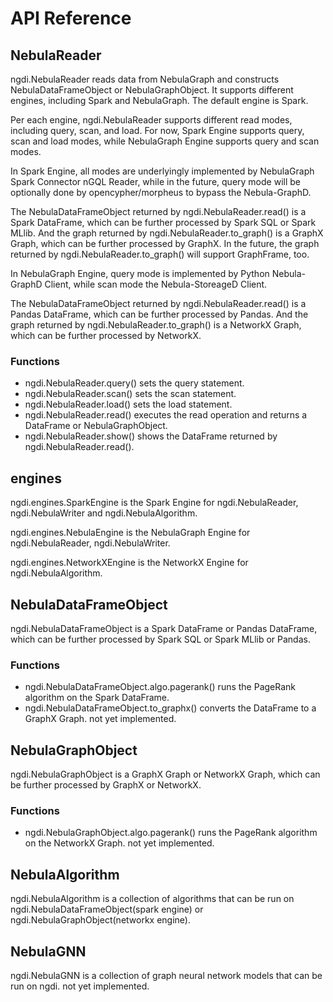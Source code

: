 # API Reference

## NebulaReader

ngdi.NebulaReader reads data from NebulaGraph and constructs NebulaDataFrameObject or NebulaGraphObject.
It supports different engines, including Spark and NebulaGraph. The default engine is Spark.

Per each engine, ngdi.NebulaReader supports different read modes, including query, scan, and load.
For now, Spark Engine supports query, scan and load modes, while NebulaGraph Engine supports query and scan modes.

In Spark Engine, all modes are underlyingly implemented by NebulaGraph Spark Connector nGQL Reader, while in the future, query mode will be optionally done by opencypher/morpheus to bypass the Nebula-GraphD.

The NebulaDataFrameObject returned by ngdi.NebulaReader.read() is a Spark DataFrame, which can be further processed by Spark SQL or Spark MLlib. And the graph returned by ngdi.NebulaReader.to_graph() is a GraphX Graph, which can be further processed by GraphX. In the future, the graph returned by ngdi.NebulaReader.to_graph() will support GraphFrame, too.

In NebulaGraph Engine, query mode is implemented by Python Nebula-GraphD Client, while scan mode the Nebula-StoreageD Client.

The NebulaDataFrameObject returned by ngdi.NebulaReader.read() is a Pandas DataFrame, which can be further processed by Pandas. And the graph returned by ngdi.NebulaReader.to_graph() is a NetworkX Graph, which can be further processed by NetworkX.

### Functions

- ngdi.NebulaReader.query() sets the query statement.
- ngdi.NebulaReader.scan() sets the scan statement.
- ngdi.NebulaReader.load() sets the load statement.
- ngdi.NebulaReader.read() executes the read operation and returns a DataFrame or NebulaGraphObject.
- ngdi.NebulaReader.show() shows the DataFrame returned by ngdi.NebulaReader.read().

## engines

ngdi.engines.SparkEngine is the Spark Engine for ngdi.NebulaReader, ngdi.NebulaWriter and ngdi.NebulaAlgorithm.

ngdi.engines.NebulaEngine is the NebulaGraph Engine for ngdi.NebulaReader, ngdi.NebulaWriter.

ngdi.engines.NetworkXEngine is the NetworkX Engine for ngdi.NebulaAlgorithm.

## NebulaDataFrameObject

ngdi.NebulaDataFrameObject is a Spark DataFrame or Pandas DataFrame, which can be further processed by Spark SQL or Spark MLlib or Pandas.

### Functions

- ngdi.NebulaDataFrameObject.algo.pagerank() runs the PageRank algorithm on the Spark DataFrame.
- ngdi.NebulaDataFrameObject.to_graphx() converts the DataFrame to a GraphX Graph. not yet implemented.

## NebulaGraphObject

ngdi.NebulaGraphObject is a GraphX Graph or NetworkX Graph, which can be further processed by GraphX or NetworkX.

### Functions

- ngdi.NebulaGraphObject.algo.pagerank() runs the PageRank algorithm on the NetworkX Graph. not yet implemented.

## NebulaAlgorithm

ngdi.NebulaAlgorithm is a collection of algorithms that can be run on ngdi.NebulaDataFrameObject(spark engine) or ngdi.NebulaGraphObject(networkx engine).

## NebulaGNN

ngdi.NebulaGNN is a collection of graph neural network models that can be run on ngdi. not yet implemented.
